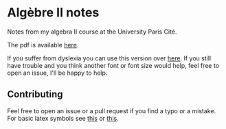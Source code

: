 # Algèbre II notes

Notes from my algebra II course at the University Paris Cité.

The pdf is available [here](https://yag000.github.io/algebre-II-notes/algebre-II-notes.pdf).

If you suffer from dyslexia you can use this version over [here](https://yag000.github.io/algebre-II-notes/algebre-II-notes-dyslexia.pdf). 
If you still have trouble and you think another font or font size would help, feel free to open an issue, I'll be happy to help.

## Contributing

Feel free to open an issue or a pull request if you find a typo or a mistake. For basic latex symbols see [this](https://www.caam.rice.edu/~heinken/latex/symbols.pdf) or [this](https://oeis.org/wiki/List_of_LaTeX_mathematical_symbols).
